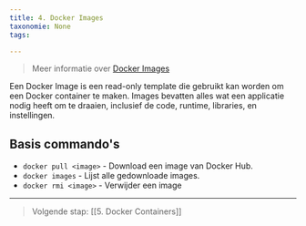 ```yaml
---
title: 4. Docker Images
taxonomie: None
tags:

---
```


> Meer informatie over [Docker Images](https://docs.docker.com/reference/cli/docker/image/)

Een Docker Image is een read-only template die gebruikt kan worden om een Docker container te maken. Images bevatten alles wat een applicatie nodig heeft om te draaien, inclusief de code, runtime, libraries, en instellingen.

## Basis commando's
- `docker pull <image>` - Download een image van Docker Hub.
- `docker images` - Lijst alle gedownloade images.
- `docker rmi <image>` - Verwijder een image

---
> Volgende stap: [[5. Docker Containers]]